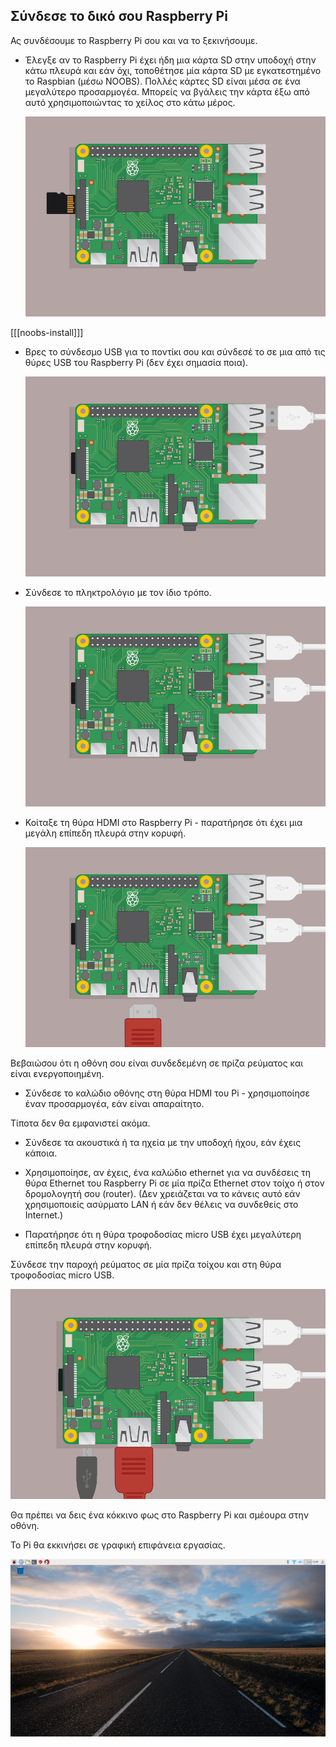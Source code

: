 ## Σύνδεσε το δικό σου Raspberry Pi

Ας συνδέσουμε το Raspberry Pi σου και να το ξεκινήσουμε.

+ Έλεγξε αν το Raspberry Pi έχει ήδη μια κάρτα SD στην υποδοχή στην κάτω πλευρά και εάν όχι, τοποθέτησε μία κάρτα SD με εγκατεστημένο το Raspbian (μέσω NOOBS). Πολλές κάρτες SD είναι μέσα σε ένα μεγαλύτερο προσαρμογέα. Μπορείς να βγάλεις την κάρτα έξω από αυτό χρησιμοποιώντας το χείλος στο κάτω μέρος.
    
    ![screenshot](images/pi-sd.png)

[[[noobs-install]]]

+ Βρες το σύνδεσμο USB για το ποντίκι σου και σύνδεσέ το σε μια από τις θύρες USB του Raspberry Pi (δεν έχει σημασία ποια).
    
    ![screenshot](images/pi-mouse.png)

+ Σύνδεσε το πληκτρολόγιο με τον ίδιο τρόπο.
    
    ![screenshot](images/pi-keyboard.png)

+ Κοίταξε τη θύρα HDMI στο Raspberry Pi - παρατήρησε ότι έχει μια μεγάλη επίπεδη πλευρά στην κορυφή.
    
    ![screenshot](images/pi-hdmi.png)

Βεβαιώσου ότι η οθόνη σου είναι συνδεδεμένη σε πρίζα ρεύματος και είναι ενεργοποιημένη.

+ Σύνδεσε το καλώδιο οθόνης στη θύρα HDMI του Pi - χρησιμοποίησε έναν προσαρμογέα, εάν είναι απαραίτητο.

Τίποτα δεν θα εμφανιστεί ακόμα.

+ Σύνδεσε τα ακουστικά ή τα ηχεία με την υποδοχή ήχου, εάν έχεις κάποια.

+ Χρησιμοποίησε, αν έχεις, ένα καλώδιο ethernet για να συνδέσεις τη θύρα Ethernet του Raspberry Pi σε μία πρίζα Ethernet στον τοίχο ή στον δρομολογητή σου (router). (Δεν χρειάζεται να το κάνεις αυτό εάν χρησιμοποιείς ασύρματο LAN ή εάν δεν θέλεις να συνδεθείς στο Internet.)

+ Παρατήρησε ότι η θύρα τροφοδοσίας micro USB έχει μεγαλύτερη επίπεδη πλευρά στην κορυφή.

Σύνδεσε την παροχή ρεύματος σε μία πρίζα τοίχου και στη θύρα τροφοδοσίας micro USB.

![screenshot](images/pi-power.png)

Θα πρέπει να δεις ένα κόκκινο φως στο Raspberry Pi και σμέουρα στην οθόνη.

Το Pi θα εκκινήσει σε γραφική επιφάνεια εργασίας.

![screenshot](images/pi-desktop.png)